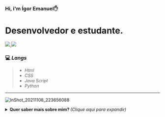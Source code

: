 ### Hi, i'm Ígor Emanuel✋

<h1>Desenvolvedor e estudante.</h1>


<a href ="(https://www.linkedin.com/in/igor-centofante/)"><img src="https://img.shields.io/badge/LinkedIn-0077B5?style=for-the-badge&logo=linkedin&logoColor=white)]" target="_blank">
<a href ="mailto:igorecentofante@gmail.com"><img src="https://img.shields.io/badge/-Gmail-%23333?style=for-the-badge&logo=gmail&logoColor=white" target="_blank"></a>


<h3>💻 <em>Langs</em></h3>
<blockquote>
  <ul>
    <li><em>Html</em></li>
    <li><em>CSS</em></li>
    <li><em>Java Script</em></li>
    <li><em>Python</em></li>
  </ul>
</blockquote>

---
![InShot_20211108_223656088](https://igorcentofante.github.io/Samurai/src/bc.gif)


<details>
  <summary> <b> Quer saber mais sobre mim? </b> <i>(Clique aqui para expandir)</i> </summary>
  <br>

![Ígor Emanuel stats](https://github-readme-stats.vercel.app/api?username=IgorCentofante&show_icons=true&theme=radical)


